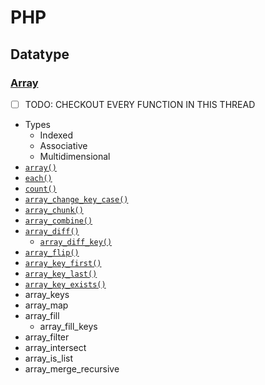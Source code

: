 # PHP
## Datatype
### [Array](https://www.php.net/manual/en/ref.array.php)
- [ ] TODO: CHECKOUT EVERY FUNCTION IN THIS THREAD
- Types
    - Indexed
    - Associative 
    - Multidimensional
- [`array()`](array-output.php)
- [`each()`](array-each.php)
- [`count()`](array-count.php)
- [`array_change_key_case()`](array-change-case.php)
- [`array_chunk()`](array-chuck.php)
- [`array_combine()`](array-combine.php)
- [`array_diff()`](array-diff.php)
    - [`array_diff_key()`](array-diff.php)
- [`array_flip()`](array-flip.php)
- [`array_key_first()`](array-key-first-last.php)
- [`array_key_last()`](array-key-first-last.php)
- [`array_key_exists()`](array-key-first-last.php)
- array_keys
- array_map
- array_fill 
    - array_fill_keys
- array_filter
- array_intersect 
- array_is_list 
- array_merge_recursive 